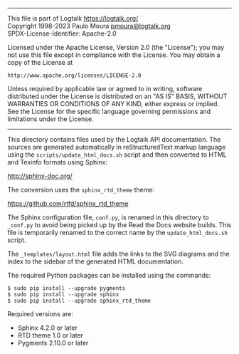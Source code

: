 ________________________________________________________________________

This file is part of Logtalk <https://logtalk.org/>  
Copyright 1998-2023 Paulo Moura <pmoura@logtalk.org>  
SPDX-License-Identifier: Apache-2.0

Licensed under the Apache License, Version 2.0 (the "License");
you may not use this file except in compliance with the License.
You may obtain a copy of the License at

    http://www.apache.org/licenses/LICENSE-2.0

Unless required by applicable law or agreed to in writing, software
distributed under the License is distributed on an "AS IS" BASIS,
WITHOUT WARRANTIES OR CONDITIONS OF ANY KIND, either express or implied.
See the License for the specific language governing permissions and
limitations under the License.
________________________________________________________________________


This directory contains files used by the Logtalk API documentation. The
sources are generated automatically in reStructuredText markup language
using the `scripts/update_html_docs.sh` script and then converted to HTML
and Texinfo formats using Sphinx:

http://sphinx-doc.org/

The conversion uses the `sphinx_rtd_theme` theme:

https://github.com/rtfd/sphinx_rtd_theme

The Sphinx configuration file, `conf.py`, is renamed in this directory
to `_conf.py` to avoid being picked up by the Read the Docs website
builds. This file is temporarily renamed to the correct name by the
`update_html_docs.sh` script.

The `_templates/layout.html` file adds the links to the SVG diagrams
and the index to the sidebar of the generated HTML documentation.

The required Python packages can be installed using the commands:

	$ sudo pip install --upgrade pygments
	$ sudo pip install --upgrade sphinx
	$ sudo pip install --upgrade sphinx_rtd_theme

Required versions are:

- Sphinx 4.2.0 or later
- RTD theme 1.0 or later
- Pygments 2.10.0 or later
